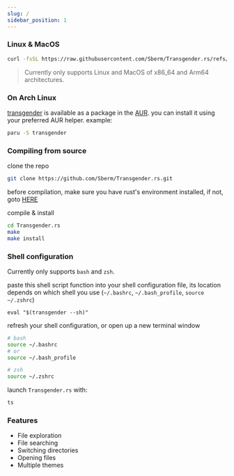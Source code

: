 ```yaml
---
slug: /
sidebar_position: 1
---
```


### Linux & MacOS
```sh
curl -fsSL https://raw.githubusercontent.com/Sberm/Transgender.rs/refs/heads/main/scripts/install.sh | bash
```

> Currently only supports Linux and MacOS of x86_64 and Arm64 architectures.

### On Arch Linux

[transgender](https://aur.archlinux.org/packages/transgender) is available as a package in the [AUR](https://aur.archlinux.org). you can install it using your preferred AUR helper. example:

```sh
paru -S transgender
```

### Compiling from source

clone the repo
```bash
git clone https://github.com/Sberm/Transgender.rs.git
```

before compilation, make sure you have rust's environment installed, if not, goto [HERE](https://www.rust-lang.org/tools/install)
<br/>

compile & install
```bash
cd Transgender.rs
make
make install
```

### Shell configuration

Currently only supports `bash` and `zsh`.

paste this shell script function into your shell configuration file, its location depends on which shell you use (`~/.bashrc`, `~/.bash_profile`, `source ~/.zshrc`)
```
eval "$(transgender --sh)"
```

refresh your shell configuration, or open up a new terminal window
```bash
# bash
source ~/.bashrc
# or
source ~/.bash_profile

# zsh
source ~/.zshrc
```

launch `Transgender.rs` with:
```bash
ts
```

### Features

* File exploration
* File searching
* Switching directories
* Opening files
* Multiple themes
